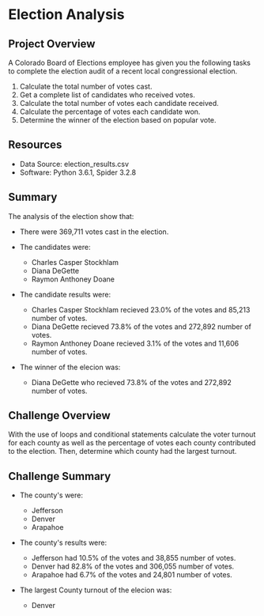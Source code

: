 # Election Analysis

## Project Overview
A Colorado Board of Elections employee has given you the following tasks to complete the election audit of a recent local congressional election. 
  1. Calculate the total number of votes cast. 
  2. Get a complete list of candidates who received votes.
  3. Calculate the total number of votes each candidate received.
  4. Calculate the percentage of votes each candidate won.
  5. Determine the winner of the election based on popular vote.
  
## Resources
* Data Source: election_results.csv
* Software: Python 3.6.1, Spider 3.2.8

## Summary
The analysis of the election show that:

  * There were 369,711 votes cast in the election.
  * The candidates were:
    * Charles Casper Stockhlam
    * Diana DeGette
    * Raymon Anthoney Doane
   
   * The candidate results were:
      * Charles Casper Stockhlam recieved 23.0% of the votes and 85,213 number of votes.
      * Diana DeGette recieved 73.8% of the votes and 272,892 number of votes.
      * Raymon Anthoney Doane recieved 3.1% of the votes and 11,606 number of votes.
    
   * The winner of the elecion was:
      * Diana DeGette who recieved 73.8% of the votes and 272,892 number of votes.
    
## Challenge Overview
With the use of loops and conditional statements calculate the voter turnout for each county as well as the percentage of votes each county contributed to the election. Then, determine which county had the largest turnout.

## Challenge Summary
  * The county's were:
    * Jefferson
    * Denver
    * Arapahoe
   
   * The county's results were:
      * Jefferson had 10.5% of the votes and 38,855 number of votes.
      * Denver had 82.8% of the votes and 306,055 number of votes.
      * Arapahoe had 6.7% of the votes and 24,801 number of votes.
    
   * The largest County turnout of the elecion was:
      * Denver
